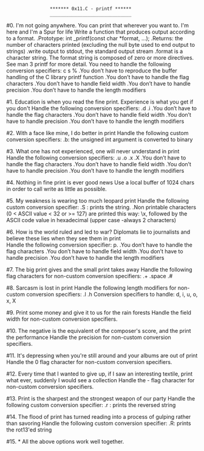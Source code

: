 					******* 0x11.C - printf ******
					______________________________



#0. I'm not going anywhere. You can print that wherever you want to. I'm here and I'm a Spur for life  Write a function that produces output according to a format.
	.Prototype: int _printf(const char *format, ...);
	.Returns: the number of characters printed (excluding the null byte used to end output to strings)
	.write output to stdout, the standard output stream
	.format is a character string. The format string is composed of zero or more directives. See man 3 printf for more 	 detail. You need to handle the following conversion specifiers:
		c
		s
		%
	.You don’t have to reproduce the buffer handling of the C library printf function
	.You don’t have to handle the flag characters
	.You don’t have to handle field width
	.You don’t have to handle precision
	.You don’t have to handle the length modifiers


#1. Education is when you read the fine print. Experience is what you get if you don't
  Handle the following conversion specifiers:
	.d
	.i
	.You don’t have to handle the flag characters
	.You don’t have to handle field width
	.You don’t have to handle precision
	.You don’t have to handle the length modifiers


#2. With a face like mine, I do better in print
  Handle the following custom conversion specifiers:
	.b: the unsigned int argument is converted to binary


#3. What one has not experienced, one will never understand in print
  Handle the following conversion specifiers:
	.u
	.o
	.x
	.X
	.You don’t have to handle the flag characters
	.You don’t have to handle field width
	.You don’t have to handle precision
	.You don’t have to handle the length modifiers


#4. Nothing in fine print is ever good news
  Use a local buffer of 1024 chars in order to call write as little as possible.



#5. My weakness is wearing too much leopard print
  Handle the following custom conversion specifier: 
	.S : prints the string.
	.Non printable characters (0 < ASCII value < 32 or >= 127) are printed this way: \x, followed by the ASCII code value in hexadecimal (upper case -always 2 characters)


#6. How is the world ruled and led to war? Diplomats lie to journalists and believe these lies when they see them in print  
  Handle the following conversion specifier: p.
	.You don’t have to handle the flag characters
	.You don’t have to handle field width
	.You don’t have to handle precision
	.You don’t have to handle the length modifiers


#7. The big print gives and the small print takes away
  Handle the following flag characters for non-custom conversion specifiers:
	.+
	.space
	.#


#8. Sarcasm is lost in print
  Handle the following length modifiers for non-custom conversion specifiers:
	.l
	.h
Conversion specifiers to handle: d, i, u, o, x, X


#9. Print some money and give it to us for the rain forests
  Handle the field width for non-custom conversion specifiers.


#10. The negative is the equivalent of the composer's score, and the print the performance
  Handle the precision for non-custom conversion specifiers.


#11. It's depressing when you're still around and your albums are out of print
  Handle the 0 flag character for non-custom conversion specifiers.


#12. Every time that I wanted to give up, if I saw an interesting textile, print what ever, suddenly I would see a collection
  Handle the - flag character for non-custom conversion specifiers.


#13. Print is the sharpest and the strongest weapon of our party
  Handle the following custom conversion specifier:
	.r : prints the reversed string


#14. The flood of print has turned reading into a process of gulping rather than savoring
  Handle the following custom conversion specifier:
	.R: prints the rot13'ed string


#15. *
  All the above options work well together.
